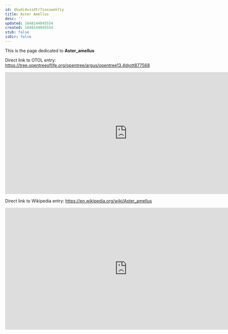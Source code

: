 ```yaml
---
id: 4kudi4vssdtr7zaxxwek7iy
title: Aster Amellus
desc: ''
updated: 1648144045554
created: 1648144045554
stub: false
isDir: false
---
```

This is the page dedicated to **Aster_amellus**


Direct link to OTOL entry: https://tree.opentreeoflife.org/opentree/argus/opentree13.4@ott877568



<html>
    <body>
    <iframe src="https://tree.opentreeoflife.org/opentree/argus/opentree13.4@ott877568"
    width="800" height="400" frameborder="0" allowfullscreen> </iframe>
    </body>
</html>
    


Direct link to Wikipedia entry: https://en.wikipedia.org/wiki/Aster_amellus



<html>
    <body>
    <iframe src="https://en.wikipedia.org/wiki/Aster_amellus"
    width="800" height="400" frameborder="0" allowfullscreen> </iframe>
    </body>
</html>
    
